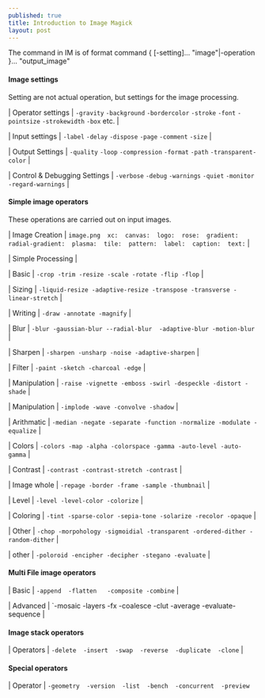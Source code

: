 ```yaml
---
published: true
title: Introduction to Image Magick
layout: post
---
```

The command in IM is of format
command { [-setting]... "image"|-operation }... "output_image"

#### Image settings

Setting are not actual operation, but settings for the image processing. 

| Operator settings | `-gravity` `-background`  `-bordercolor`  `-stroke`  `-font`  `-pointsize`  `-strokewidth`  `-box` etc. |

| Input settings | `-label`  `-delay`  `-dispose`  `-page`  `-comment`  `-size` | 

| Output Settings | `-quality`  `-loop`  `-compression`  `-format`  `-path`  `-transparent-color` | 

| Control & Debugging Settings | `-verbose`  `-debug`  `-warnings`  `-quiet`  `-monitor`  `-regard-warnings` |

#### Simple image operators

These operations are carried out on input images.

| Image Creation | `image.png  xc:  canvas:  logo:  rose:  gradient:  radial-gradient:  plasma:  tile:  pattern:  label:  caption:  text:` |

| Simple Processing | 

| Basic | `-crop -trim -resize -scale -rotate -flip -flop` |

| Sizing | `-liquid-resize -adaptive-resize -transpose -transverse -linear-stretch` |

| Writing | `-draw -annotate -magnify`  |

| Blur | `-blur -gaussian-blur --radial-blur  -adaptive-blur -motion-blur`  |

| Sharpen | `-sharpen -unsharp -noise -adaptive-sharpen` |

| Filter | `-paint -sketch -charcoal -edge`  |

| Manipulation | `-raise -vignette -emboss -swirl -despeckle -distort -shade`  |

| Manipulation | `-implode -wave -convolve -shadow`  |

| Arithmatic | `-median -negate -separate -function -normalize -modulate -equalize`  |

| Colors | `-colors -map -alpha -colorspace -gamma -auto-level -auto-gamma`  |

| Contrast | `-contrast -contrast-stretch -contrast`  |

| Image whole | `-repage -border -frame -sample -thumbnail`  |

| Level | `-level -level-color -colorize`  |

| Coloring | `-tint -sparse-color -sepia-tone -solarize -recolor -opaque`  |

| Other | `-chop -morpohology -sigmoidial -transparent -ordered-dither -random-dither`  |

| other | `-poloroid -encipher -decipher -stegano -evaluate`  |

#### Multi File image operators

| Basic | `-append  -flatten   -composite -combine` |

| Advanced | `-mosaic  -layers   -fx  -coalesce  -clut  -average  -evaluate-sequence |

#### Image stack operators

| Operators | `-delete  -insert  -swap  -reverse  -duplicate  -clone` |

#### Special operators

| Operator | `-geometry  -version  -list  -bench  -concurrent  -preview ` 









